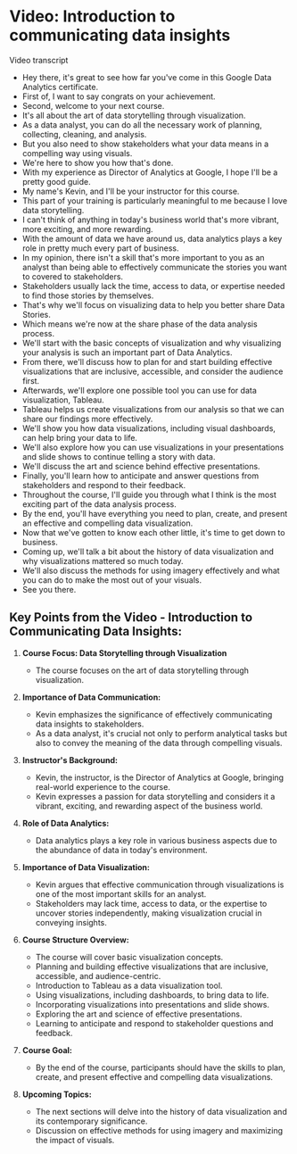 # Video: Introduction to communicating data insights

Video transcript

- Hey there, it's great to see how far you've come in this Google Data Analytics certificate.
- First of, I want to say congrats on your achievement.
- Second, welcome to your next course.
- It's all about the art of data storytelling through visualization.
- As a data analyst, you can do all the necessary work of planning, collecting, cleaning, and analysis.
- But you also need to show stakeholders what your data means in a compelling way using visuals.
- We're here to show you how that's done.
- With my experience as Director of Analytics at Google, I hope I'll be a pretty good guide.
- My name's Kevin, and I'll be your instructor for this course.
- This part of your training is particularly meaningful to me because I love data storytelling.
- I can't think of anything in today's business world that's more vibrant, more exciting, and more rewarding.
- With the amount of data we have around us, data analytics plays a key role in pretty much every part of business.
- In my opinion, there isn't a skill that's more important to you as an analyst than being able to effectively communicate the stories you want to covered to stakeholders.
- Stakeholders usually lack the time, access to data, or expertise needed to find those stories by themselves.
- That's why we'll focus on visualizing data to help you better share Data Stories.
- Which means we're now at the share phase of the data analysis process.
- We'll start with the basic concepts of visualization and why visualizing your analysis is such an important part of Data Analytics.
- From there, we'll discuss how to plan for and start building effective visualizations that are inclusive, accessible, and consider the audience first.
- Afterwards, we'll explore one possible tool you can use for data visualization, Tableau.
- Tableau helps us create visualizations from our analysis so that we can share our findings more effectively.
- We'll show you how data visualizations, including visual dashboards, can help bring your data to life.
- We'll also explore how you can use visualizations in your presentations and slide shows to continue telling a story with data.
- We'll discuss the art and science behind effective presentations.
- Finally, you'll learn how to anticipate and answer questions from stakeholders and respond to their feedback.
- Throughout the course, I'll guide you through what I think is the most exciting part of the data analysis process.
- By the end, you'll have everything you need to plan, create, and present an effective and compelling data visualization.
- Now that we've gotten to know each other little, it's time to get down to business.
- Coming up, we'll talk a bit about the history of data visualization and why visualizations mattered so much today.
- We'll also discuss the methods for using imagery effectively and what you can do to make the most out of your visuals.
- See you there.

## Key Points from the Video - Introduction to Communicating Data Insights:

1. **Course Focus: Data Storytelling through Visualization**
   - The course focuses on the art of data storytelling through visualization.

2. **Importance of Data Communication:**
   - Kevin emphasizes the significance of effectively communicating data insights to stakeholders.
   - As a data analyst, it's crucial not only to perform analytical tasks but also to convey the meaning of the data through compelling visuals.

3. **Instructor's Background:**
   - Kevin, the instructor, is the Director of Analytics at Google, bringing real-world experience to the course.
   - Kevin expresses a passion for data storytelling and considers it a vibrant, exciting, and rewarding aspect of the business world.

4. **Role of Data Analytics:**
   - Data analytics plays a key role in various business aspects due to the abundance of data in today's environment.

5. **Importance of Data Visualization:**
   - Kevin argues that effective communication through visualizations is one of the most important skills for an analyst.
   - Stakeholders may lack time, access to data, or the expertise to uncover stories independently, making visualization crucial in conveying insights.

6. **Course Structure Overview:**
   - The course will cover basic visualization concepts.
   - Planning and building effective visualizations that are inclusive, accessible, and audience-centric.
   - Introduction to Tableau as a data visualization tool.
   - Using visualizations, including dashboards, to bring data to life.
   - Incorporating visualizations into presentations and slide shows.
   - Exploring the art and science of effective presentations.
   - Learning to anticipate and respond to stakeholder questions and feedback.

7. **Course Goal:**
   - By the end of the course, participants should have the skills to plan, create, and present effective and compelling data visualizations.

8. **Upcoming Topics:**
   - The next sections will delve into the history of data visualization and its contemporary significance.
   - Discussion on effective methods for using imagery and maximizing the impact of visuals.
